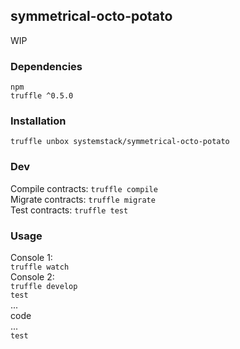 ## symmetrical-octo-potato
WIP
### Dependencies
`npm`  
`truffle ^0.5.0`  
### Installation
`truffle unbox systemstack/symmetrical-octo-potato`  
### Dev  
Compile contracts: `truffle compile`  
Migrate contracts: `truffle migrate`  
Test contracts:    `truffle test`  
### Usage  
Console 1:  
`truffle watch`  
Console 2:  
`truffle develop`  
`test`  
...   
code   
...  
`test`  
